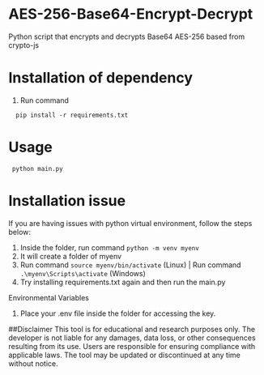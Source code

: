 # AES-256-Base64-Encrypt-Decrypt
Python script that encrypts and decrypts Base64 AES-256 based from crypto-js

# Installation of dependency

1. Run command
```
  pip install -r requirements.txt
```

# Usage

```
 python main.py
```

# Installation issue
If you are having issues with python virtual environment, follow the steps below:

1. Inside the folder, run command ```python -m venv myenv```
2. It will create a folder of myenv
3. Run command ```source myenv/bin/activate``` (Linux) | Run command ```.\myenv\Scripts\activate``` (Windows)
4. Try installing requirements.txt again and then run the main.py

Environmental Variables
1. Place your .env file inside the folder for accessing the key.

##Disclaimer
This tool is for educational and research purposes only.
The developer is not liable for any damages, data loss, or other consequences resulting from its use.
Users are responsible for ensuring compliance with applicable laws. The tool may be updated or discontinued at any time without notice.


